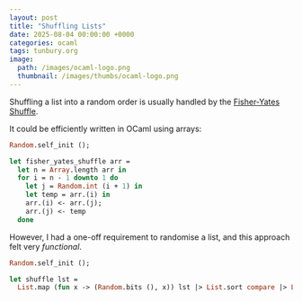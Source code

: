 ```yaml
---
layout: post
title: "Shuffling Lists"
date: 2025-08-04 00:00:00 +0000
categories: ocaml
tags: tunbury.org
image:
  path: /images/ocaml-logo.png
  thumbnail: /images/thumbs/ocaml-logo.png
---
```


Shuffling a list into a random order is usually handled by the [Fisher-Yates Shuffle](https://en.wikipedia.org/wiki/Fisher%E2%80%93Yates_shuffle).

It could be efficiently written in OCaml using arrays:

```ocaml
Random.self_init ();

let fisher_yates_shuffle arr =
  let n = Array.length arr in
  for i = n - 1 downto 1 do
    let j = Random.int (i + 1) in
    let temp = arr.(i) in
    arr.(i) <- arr.(j);
    arr.(j) <- temp
  done
```

However, I had a one-off requirement to randomise a list, and this approach felt very _functional_.

```ocaml
Random.self_init ();

let shuffle lst =
  List.map (fun x -> (Random.bits (), x)) lst |> List.sort compare |> List.map snd
```

